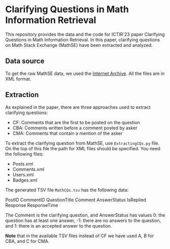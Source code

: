 # Clarifying Questions in Math Information Retrieval
This repository provides the data and the code for ICTIR'23 paper Clarifying Questions in Math Information Retrieval.
In this paper, clarifying questions on Math Stack Exchange (MathSE) have been extracted and analyzed.

## Data source
To get the raw MathSE data, we used the [Internet Archive](https://archive.org/). All the files are 
in XML format.

## Extraction
As explained in the paper, there are three approaches used to extract clarifying questions:
* CF:  Comments that are the first to be posted on the question
* CBA: Comments written before a comment posted by asker
* CMA: Comments that contain a mention of the asker

To extract the clarifying question from MathSE, use ``ExtractingCQs.py`` file. On the top of this file the path for 
XML files should be specified. You need the following files:
* Posts.xml
* Comments.xml
* Users.xml
* Badges.xml

The generated TSV file `MathCQs.tsv` has the following data:

  PostID CommentID QuestionTitle Comment AnswerStatus IsReplied Response ResponseTime
 
 The Comment is the clarifying question, and AnswerStatus has values 0: the question has at least one answer, -1: there are no
 answers to the question, and 1: there is an accepted answer to the question.
 
 **Note**  that in the available TSV files instead of CF we have used A, B for CBA, and C for CMA. 
